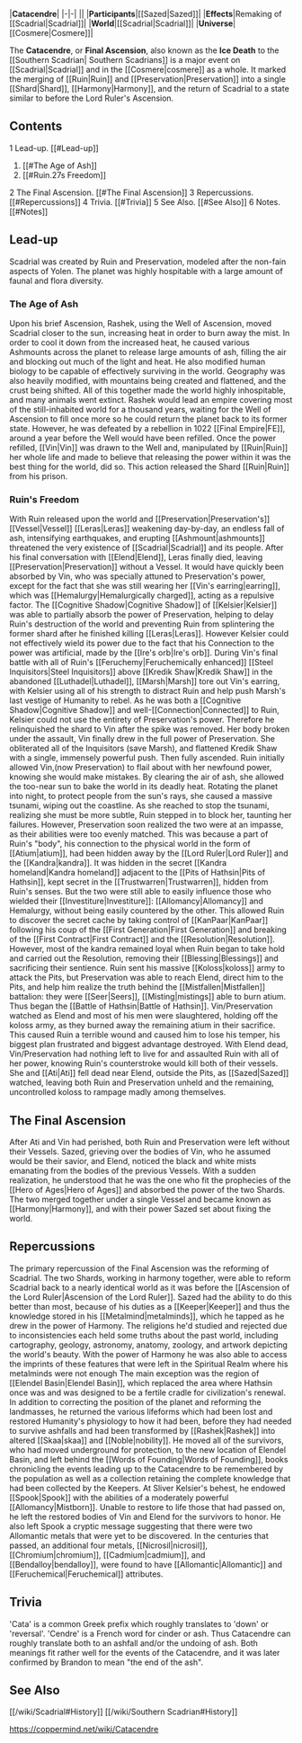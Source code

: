|**Catacendre**|
|-|-|
||
|**Participants**|[[Sazed\|Sazed]]|
|**Effects**|Remaking of [[Scadrial\|Scadrial]]|
|**World**|[[Scadrial\|Scadrial]]|
|**Universe**|[[Cosmere\|Cosmere]]|

The **Catacendre**, or **Final Ascension**, also known as the **Ice Death** to the [[Southern Scadrian\| Southern Scadrians]] is a major event on [[Scadrial\|Scadrial]] and in the [[Cosmere\|cosmere]] as a whole. It marked the merging of [[Ruin\|Ruin]] and [[Preservation\|Preservation]] into a single [[Shard\|Shard]], [[Harmony\|Harmony]], and the return of Scadrial to a state similar to before the Lord Ruler's Ascension.

## Contents

1 Lead-up. [[#Lead-up]] 

1. [[#The Age of Ash]] 
1. [[#Ruin.27s Freedom]] 


2 The Final Ascension. [[#The Final Ascension]] 
3 Repercussions. [[#Repercussions]] 
4 Trivia. [[#Trivia]] 
5 See Also. [[#See Also]] 
6 Notes. [[#Notes]] 


## Lead-up
Scadrial was created by Ruin and Preservation, modeled after the non-fain aspects of Yolen. The planet was highly hospitable with a large amount of faunal and flora diversity.

### The Age of Ash
Upon his brief Ascension, Rashek, using the Well of Ascension, moved Scadrial closer to the sun, increasing heat in order to burn away the mist. In order to cool it down from the increased heat, he caused various Ashmounts across the planet to release large amounts of ash, filling the air and blocking out much of the light and heat. He also modified human biology to be capable of effectively surviving in the world. Geography was also heavily modified, with mountains being created and flattened, and the crust being shifted. All of this together made the world highly inhospitable, and many animals went extinct.
Rashek would lead an empire covering most of the still-inhabited world for a thousand years, waiting for the Well of Ascension to fill once more so he could return the planet back to its former state. However, he was defeated by a rebellion in 1022 [[Final Empire\|FE]], around a year before the Well would have been refilled. Once the power refilled, [[Vin\|Vin]] was drawn to the Well and, manipulated by [[Ruin\|Ruin]] her whole life and made to believe that releasing the power within it was the best thing for the world, did so. This action released the Shard [[Ruin\|Ruin]] from his prison.

### Ruin's Freedom
With Ruin released upon the world and [[Preservation\|Preservation's]] [[Vessel\|Vessel]] [[Leras\|Leras]] weakening day-by-day, an endless fall of ash, intensifying earthquakes, and erupting [[Ashmount\|ashmounts]] threatened the very existence of [[Scadrial\|Scadrial]] and its people.
After his final conversation with [[Elend\|Elend]], Leras finally died, leaving [[Preservation\|Preservation]] without a Vessel. It would have quickly been absorbed by Vin, who was specially attuned to Preservation's power, except for the fact that she was still wearing her [[Vin's earring\|earring]], which was [[Hemalurgy\|Hemalurgically charged]], acting as a repulsive factor. The [[Cognitive Shadow\|Cognitive Shadow]] of [[Kelsier\|Kelsier]] was able to partially absorb the power of Preservation, helping to delay Ruin's destruction of the world and preventing Ruin from splintering the former shard after he finished killing [[Leras\|Leras]]. However Kelsier could not effectively wield its power due to the fact that his Connection to the power was artificial, made by the [[Ire's orb\|Ire's orb]].
During Vin's final battle with all of Ruin's [[Feruchemy\|Feruchemically enhanced]] [[Steel Inquisitors\|Steel Inquisitors]] above [[Kredik Shaw\|Kredik Shaw]] in the abandoned [[Luthadel\|Luthadel]], [[Marsh\|Marsh]] tore out Vin's earring, with Kelsier using all of his strength to distract Ruin and help push Marsh's last vestige of Humanity to rebel. As he was both a [[Cognitive Shadow\|Cognitive Shadow]] and well-[[Connection\|Connected]] to Ruin, Kelsier could not use the entirety of Preservation's power. Therefore he relinquished the shard to Vin after the spike was removed. Her body broken under the assault, Vin finally drew in the full power of Preservation. She obliterated all of the Inquisitors (save Marsh), and flattened Kredik Shaw with a single, immensely powerful push. Then fully ascended.
Ruin initially allowed Vin,(now Preservation) to flail about with her newfound power, knowing she would make mistakes. By clearing the air of ash, she allowed the too-near sun to bake the world in its deadly heat. Rotating the planet into night, to protect people from the sun's rays, she caused a massive tsunami, wiping out the coastline. As she reached to stop the tsunami, realizing she must be more subtle, Ruin stepped in to block her, taunting her failures. However, Preservation soon realized the two were at an impasse, as their abilities were too evenly matched. This was because a part of Ruin's "body", his connection to the physical world in the form of [[Atium\|atium]], had been hidden away by the [[Lord Ruler\|Lord Ruler]] and the [[Kandra\|kandra]]. It was hidden in the secret [[Kandra homeland\|Kandra homeland]] adjacent to the [[Pits of Hathsin\|Pits of Hathsin]], kept secret in the [[Trustwarren\|Trustwarren]], hidden from Ruin's senses. But the two were still able to easily influence those who wielded their [[Investiture\|Investiture]]: [[Allomancy\|Allomancy]] and Hemalurgy, without being easily countered by the other. This allowed Ruin to discover the secret cache by taking control of [[KanPaar\|KanPaar]] following his coup of the [[First Generation\|First Generation]] and breaking of the [[First Contract\|First Contract]] and the [[Resolution\|Resolution]]. However, most of the kandra remained loyal when Ruin began to take hold and carried out the Resolution, removing their [[Blessing\|Blessings]] and sacrificing their sentience.
Ruin sent his massive [[Koloss\|koloss]] army to attack the Pits, but Preservation was able to reach Elend, direct him to the Pits, and help him realize the truth behind the [[Mistfallen\|Mistfallen]] battalion: they were [[Seer\|Seers]], [[Misting\|mistings]] able to burn atium. Thus began the [[Battle of Hathsin\|Battle of Hathsin]]. Vin/Preservation watched as Elend and most of his men were slaughtered, holding off the koloss army, as they burned away the remaining atium in their sacrifice. This caused Ruin a terrible wound and caused him to lose his temper, his biggest plan frustrated and biggest advantage destroyed. With Elend dead, Vin/Preservation had nothing left to live for and assaulted Ruin with all of her power, knowing Ruin's counterstroke would kill both of their vessels. She and [[Ati\|Ati]] fell dead near Elend, outside the Pits, as [[Sazed\|Sazed]] watched, leaving both Ruin and Preservation unheld and the remaining, uncontrolled koloss to rampage madly among themselves.

## The Final Ascension
After Ati and Vin had perished, both Ruin and Preservation were left without their Vessels. Sazed, grieving over the bodies of Vin, who he assumed would be their savior, and Elend, noticed the black and white mists emanating from the bodies of the previous Vessels. With a sudden realization, he understood that he was the one who fit the prophecies of the [[Hero of Ages\|Hero of Ages]] and absorbed the power of the two Shards. The two merged together under a single Vessel and became known as [[Harmony\|Harmony]], and with their power Sazed set about fixing the world.

## Repercussions
The primary repercussion of the Final Ascension was the reforming of Scadrial. The two Shards, working in harmony together, were able to reform Scadrial back to a nearly identical world as it was before the [[Ascension of the Lord Ruler\|Ascension of the Lord Ruler]]. Sazed had the ability to do this better than most, because of his duties as a [[Keeper\|Keeper]] and thus the knowledge stored in his [[Metalmind\|metalminds]], which he tapped as he drew in the power of Harmony. The religions he'd studied and rejected due to inconsistencies each held some truths about the past world, including cartography, geology, astronomy, anatomy, zoology, and artwork depicting the world's beauty. With the power of Harmony he was also able to access the imprints of these features that were left in the Spiritual Realm where his metalminds were not enough  The main exception was the region of [[Elendel Basin\|Elendel Basin]], which replaced the area where Hathsin once was and was designed to be a fertile cradle for civilization's renewal.
In addition to correcting the position of the planet and reforming the landmasses, he returned the various lifeforms which had been lost and restored Humanity's physiology to how it had been, before they had needed to survive ashfalls and had been transformed by [[Rashek\|Rashek]] into altered [[Skaa\|skaa]] and [[Noble\|nobility]]. He moved all of the survivors, who had moved underground for protection, to the new location of Elendel Basin, and left behind the [[Words of Founding\|Words of Founding]], books chronicling the events leading up to the Catacendre to be remembered by the population as well as a collection retaining the complete knowledge that had been collected by the Keepers.
At Sliver Kelsier's behest, he endowed [[Spook\|Spook]] with the abilities of a moderately powerful [[Allomancy\|Mistborn]]. Unable to restore to life those that had passed on, he left the restored bodies of Vin and Elend for the survivors to honor. He also left Spook a cryptic message suggesting that there were two Allomantic metals that were yet to be discovered. In the centuries that passed, an additional four metals, [[Nicrosil\|nicrosil]], [[Chromium\|chromium]], [[Cadmium\|cadmium]], and [[Bendalloy\|bendalloy]], were found to have [[Allomantic\|Allomantic]] and [[Feruchemical\|Feruchemical]] attributes.

## Trivia
'Cata' is a common Greek prefix which roughly translates to 'down' or 'reversal'. 'Cendre' is a French word for cinder or ash. Thus Catacendre can roughly translate both to an ashfall and/or the undoing of ash. Both meanings fit rather well for the events of the Catacendre, and it was later confirmed by Brandon to mean "the end of the ash".
## See Also
[[/wiki/Scadrial#History]]
[[/wiki/Southern Scadrian#History]]


https://coppermind.net/wiki/Catacendre